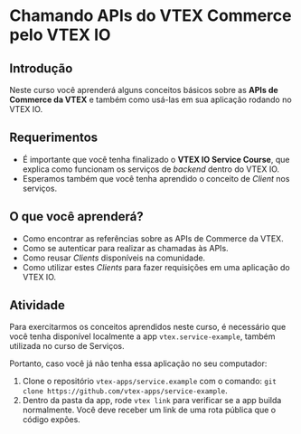 # Chamando APIs do VTEX Commerce pelo VTEX IO

## Introdução

Neste curso você aprenderá alguns conceitos básicos sobre as **APIs de Commerce da VTEX** e também como usá-las em sua aplicação rodando no VTEX IO.

## Requerimentos

- É importante que você tenha finalizado o **VTEX IO Service Course**, que explica como funcionam os serviços de _backend_ dentro do VTEX IO.
- Esperamos também que você tenha aprendido o conceito de _Client_ nos serviços.

## O que você aprenderá?

- Como encontrar as referências sobre as APIs de Commerce da VTEX.
- Como se autenticar para realizar as chamadas às APIs.
- Como reusar _Clients_ disponíveis na comunidade.
- Como utilizar estes _Clients_ para fazer requisições em uma aplicação do VTEX IO.

## Atividade
Para exercitarmos os conceitos aprendidos neste curso, é necessário que você tenha disponível localmente a app `vtex.service-example`, também utilizada no curso de Serviços.

Portanto, caso você já não tenha essa aplicação no seu computador:

1. Clone o repositório `vtex-apps/service.example` com o comando: `git clone https://github.com/vtex-apps/service-example`.
2. Dentro da pasta da app, rode `vtex link` para verificar se a app builda normalmente. Você deve receber um link de uma rota pública que o código expões.